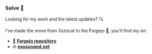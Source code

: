 ### Salve 👋 

Looking for my work and the latest updates? 🔍

I've made the move from Octocat to the Forgejo 🔨, you'll find my on:
 - 📂 **[Forgejo repository](https://git.3san.dev/explore/repos)**　
 - 🌐 **[exosunand.net](https://exosunand.net/)**
